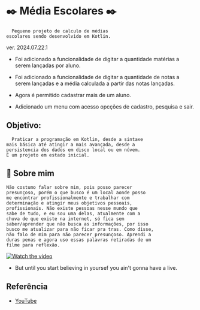 
# ✒️ Média Escolares ✒️
      Pequeno projeto de calculo de médias 
    escolares sendo desenvolvido em Kotlin. 
    
ver. 2024.07.22.1

* Foi adicionado a funcionalidade de digitar a quantidade
  matérias a serem lançadas por aluno.
  
* Foi adicionado a funcionalidade de digitar a quantidade
  de notas a serem lançadas e a média calculada a partir
  das notas lançadas.

* Agora é permitido cadastrar mais de um aluno.
  
* Adicionado um menu com acesso opcções de cadastro,
  pesquisa e sair.
 

 
 



## Objetivo: 
      Praticar a programação em Kotlin, desde a sintaxe 
    mais básica até atingir a mais avançada, desde a 
    persistencia dos dados em disco local ou em núvem. 
    É um projeto em estado inicial.
## 🚀 Sobre mim
    Não costumo falar sobre mim, pois posso parecer 
    presunçoso, porém o que busco é um local aonde posso
    me encontrar profissionalmente e trabalhar com 
    determinação e atingir meus objetivos pessoais, 
    profissionais. Não existe pessoas nesse mundo que 
    sabe de tudo, e eu sou uma delas, atualmente com a 
    chuva de que existe na internet, só fica sem 
    saber/aprender que não busca as informações, por isso 
    busco me atualizar para não ficar pra tras. Como disse, 
    não falo de mim para não parecer presunçoso. Aprendi a 
    duras penas e agora uso essas palavras retiradas de um 
    filme para reflexão.



[![Watch the video](https://br.web.img3.acsta.net/c_310_420/medias/nmedia/18/91/95/32/20171186.jpg)](https://www.youtube.com/watch?v=hzIVCUmp5Po&ab_channel=MrSlashBR)

* But until you start believing in yoursef
        you ain't gonna have a live.

## Referência

 - [YouTube](https://www.youtube.com/watch?v=hzIVCUmp5Po&ab_channel=MrSlashBR)


